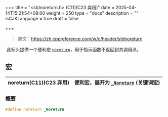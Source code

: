 +++
title = "<stdnoreturn.h> (C11)(C23 弃用)"
date = 2025-04-14T15:21:54+08:00
weight = 250
type = "docs"
description = ""
isCJKLanguage = true
draft = false

+++

> 原文：https://zh.cppreference.com/w/c/header/stdnoreturn

​	此标头提供一个便利宏 [`noreturn`](https://zh.cppreference.com/w/c/language/noreturn)，用于指示函数不返回到其调用点。

## 宏

| noreturn(C11)(C23 弃用) | 便利宏，展开为 [`_Noreturn`](https://zh.cppreference.com/w/c/keyword/_Noreturn) (关键词宏) |
| ----------------------- | ------------------------------------------------------------ |

### 概要

```c
#define noreturn _Noreturn
```